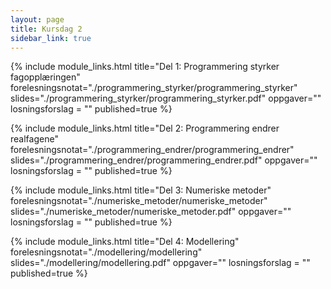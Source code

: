 ```yaml
---
layout: page
title: Kursdag 2
sidebar_link: true
---
```


{% include module_links.html 
title="Del 1: Programmering styrker fagopplæringen" 
forelesningsnotat="./programmering_styrker/programmering_styrker" 
slides="./programmering_styrker/programmering_styrker.pdf" 
oppgaver=""
losningsforslag = ""
published=true
%}


{% include module_links.html 
title="Del 2: Programmering endrer realfagene" 
forelesningsnotat="./programmering_endrer/programmering_endrer" 
slides="./programmering_endrer/programmering_endrer.pdf" 
oppgaver=""
losningsforslag = ""
published=true
%}


{% include module_links.html 
title="Del 3: Numeriske metoder" 
forelesningsnotat="./numeriske_metoder/numeriske_metoder" 
slides="./numeriske_metoder/numeriske_metoder.pdf" 
oppgaver=""
losningsforslag = ""
published=true
%}


{% include module_links.html 
title="Del 4: Modellering" 
forelesningsnotat="./modellering/modellering" 
slides="./modellering/modellering.pdf" 
oppgaver=""
losningsforslag = ""
published=true
%}
